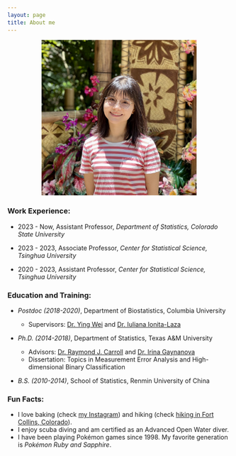 ```yaml
---
layout: page
title: About me
---
```


<div align="center">
  <img src="/img/TianyingWang.jpg" alt="" width="350">
</div>


### Work Experience:

   - 2023 - Now, Assistant Professor, _Department of Statistics, Colorado State University_
          
   - 2023 - 2023, Associate Professor, _Center for Statistical Science, Tsinghua University_
        
   - 2020 - 2023, Assistant Professor, _Center for Statistical Science, Tsinghua University_         
       

### Education and Training:

   - _Postdoc (2018-2020)_, Department of Biostatistics, Columbia University
     - Supervisors: [Dr. Ying Wei](https://yingweistat.com/) and [Dr. Iuliana Ionita-Laza](http://www.columbia.edu/~ii2135/)

       
   - _Ph.D. (2014-2018)_, Department of Statistics, Texas A&M University   
       - Advisors: [Dr. Raymond J. Carroll](https://www.stat.tamu.edu/~carroll/) and [Dr. Irina Gaynanova](https://irinagain.github.io/)       
       - Dissertation: Topics in Measurement Error Analysis and High-dimensional Binary Classification

         
   - _B.S. (2010-2014)_, School of Statistics, Renmin University of China  

 
### Fun Facts:

  - I love baking (check [my Instagram](https://tianyingw.github.io/Instagram/)) and hiking (check [hiking in Fort Collins, Colorado](https://tianyingw.github.io/hiking/)).  
  - I enjoy scuba diving and am certified as an Advanced Open Water diver.
  - I have been playing Pokémon games since 1998. My favorite generation is _Pokémon Ruby and Sapphire_.
 


